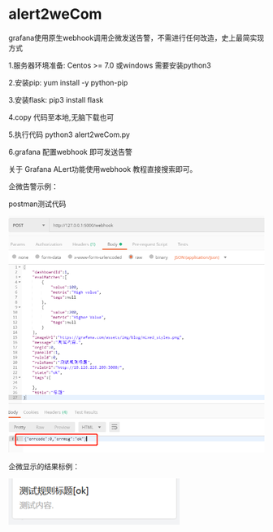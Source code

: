 # alert2weCom
grafana使用原生webhook调用企微发送告警，不需进行任何改造，史上最简实现方式

1.服务器环境准备:
Centos >= 7.0  或windows 需要安装python3

2.安装pip:
yum install -y python-pip

3.安装flask:
pip3 install flask

4.copy 代码至本地,无脑下载也可

5.执行代码 python3 alert2weCom.py

6.grafana 配置webhook 即可发送告警

关于 Grafana ALert功能使用webhook 教程直接搜索即可。

企微告警示例：

postman测试代码

![image](https://github.com/ops120/alert2weCom/blob/main/postman%E6%B5%8B%E8%AF%95.png)


企微显示的结果标例：

![image](https://github.com/ops120/alert2weCom/blob/main/%E4%BC%81%E5%BE%AE%E5%91%8A%E8%AD%A6%E7%A4%BA%E4%BE%8B.png)

